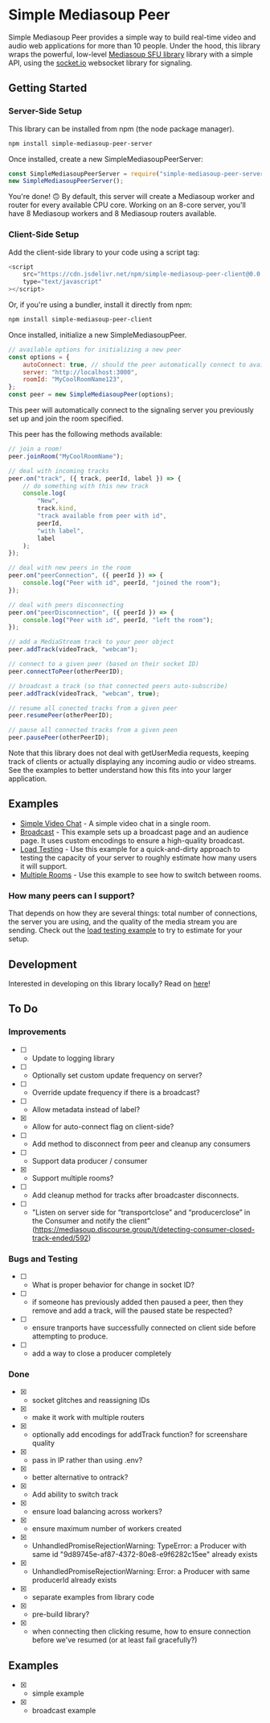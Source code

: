 # Simple Mediasoup Peer

Simple Mediasoup Peer provides a simple way to build real-time video and audio web applications for more than 10 people. Under the hood, this library wraps the powerful, low-level [Mediasoup SFU library](https://mediasoup.org/) library with a simple API, using the [socket.io](https://socket.io/) websocket library for signaling.

## Getting Started

### Server-Side Setup

This library can be installed from npm (the node package manager).

```bash
npm install simple-mediasoup-peer-server
```

Once installed, create a new SimpleMediasoupPeerServer:

```js
const SimpleMediasoupPeerServer = require("simple-mediasoup-peer-server");
new SimpleMediasoupPeerServer();
```

You're done! 🙃 By default, this server will create a Mediasoup worker and router for every available CPU core. Working on an 8-core server, you'll have 8 Mediasoup workers and 8 Mediasoup routers available.

### Client-Side Setup

Add the client-side library to your code using a script tag:

```js
<script
    src="https://cdn.jsdelivr.net/npm/simple-mediasoup-peer-client@0.0.3/dist/SimpleMediasoupPeer.js"
    type="text/javascript"
></script>
```

Or, if you're using a bundler, install it directly from npm:

```bash
npm install simple-mediasoup-peer-client
```

Once installed, initialize a new SimpleMediasoupPeer.

```js
// available options for initializing a new peer
const options = {
    autoConnect: true, // should the peer automatically connect to available tracks
    server: "http://localhost:3000",
    roomId: "MyCoolRoomName123",
};
const peer = new SimpleMediasoupPeer(options);
```

This peer will automatically connect to the signaling server you previously set up and join the room specified.

This peer has the following methods available:

```js
// join a room!
peer.joinRoom("MyCoolRoomName");

// deal with incoming tracks
peer.on("track", ({ track, peerId, label }) => {
    // do something with this new track
    console.log(
        "New",
        track.kind,
        "track available from peer with id",
        peerId,
        "with label",
        label
    );
});

// deal with new peers in the room
peer.on("peerConnection", ({ peerId }) => {
    console.log("Peer with id", peerId, "joined the room");
});

// deal with peers disconnecting
peer.on("peerDisconnection", ({ peerId }) => {
    console.log("Peer with id", peerId, "left the room");
});

// add a MediaStream track to your peer object
peer.addTrack(videoTrack, "webcam");

// connect to a given peer (based on their socket ID)
peer.connectToPeer(otherPeerID);

// broadcast a track (so that connected peers auto-subscribe)
peer.addTrack(videoTrack, "webcam", true);

// resume all conected tracks from a given peer
peer.resumePeer(otherPeerID);

// pause all connected tracks from a given peen
peer.pausePeer(otherPeerID);
```

Note that this library does not deal with getUserMedia requests, keeping track of clients or actually displaying any incoming audio or video streams. See the examples to better understand how this fits into your larger application.

## Examples

-   [Simple Video Chat](./examples/simple-video-chat/) - A simple video chat in a single room.
-   [Broadcast](./examples/broadcaster/) - This example sets up a broadcast page and an audience page. It uses custom encodings to ensure a high-quality broadcast.
-   [Load Testing](./examples/load-testing/) - Use this example for a quick-and-dirty approach to testing the capacity of your server to roughly estimate how many users it will support.
-   [Multiple Rooms](./examples/multiple-rooms/) - Use this example to see how to switch between rooms.

### How many peers can I support?

That depends on how they are several things: total number of connections, the server you are using, and the quality of the media stream you are sending. Check out the [load testing example](./examples/load-testing/) to try to estimate for your setup.

## Development

Interested in developing on this library locally? Read on [here](./development.md)!

## To Do

### Improvements

-   [ ] -   Update to logging library
-   [ ] -   Optionally set custom update frequency on server?
-   [ ] -   Override update frequency if there is a broadcast?
-   [ ] -   Allow metadata instead of label?
-   [x] -   Allow for auto-connect flag on client-side?
-   [ ] -   Add method to disconnect from peer and cleanup any consumers
-   [ ] -   Support data producer / consumer
-   [x] -   Support multiple rooms?
-   [ ] -   Add cleanup method for tracks after broadcaster disconnects.
-   [ ] -   "Listen on server side for “transportclose” and “producerclose” in the Consumer and notify the client" (https://mediasoup.discourse.group/t/detecting-consumer-closed-track-ended/592)

### Bugs and Testing

-   [ ] -   What is proper behavior for change in socket ID?
-   [ ] -   if someone has previously added then paused a peer, then they remove and add a track, will the paused state be respected?
-   [ ] -   ensure tranports have successfully connected on client side before attempting to produce.
-   [ ] -   add a way to close a producer completely

### Done

-   [x] -   socket glitches and reassigning IDs
-   [x] -   make it work with multiple routers
-   [x] -   optionally add encodings for addTrack function? for screenshare quality
-   [x] -   pass in IP rather than using .env?
-   [x] -   better alternative to ontrack?
-   [x] -   Add ability to switch track
-   [x] -   ensure load balancing across workers?
-   [x] -   ensure maximum number of workers created
-   [x] -   UnhandledPromiseRejectionWarning: TypeError: a Producer with same id "9d89745e-af87-4372-80e8-e9f6282c15ee" already exists
-   [x] -   UnhandledPromiseRejectionWarning: Error: a Producer with same producerId already exists
-   [x] -   separate examples from library code
-   [x] -   pre-build library?
-   [x] -   when connecting then clicking resume, how to ensure connection before we've resumed (or at least fail gracefully?)

## Examples

-   [x] -   simple example
-   [x] -   broadcast example
